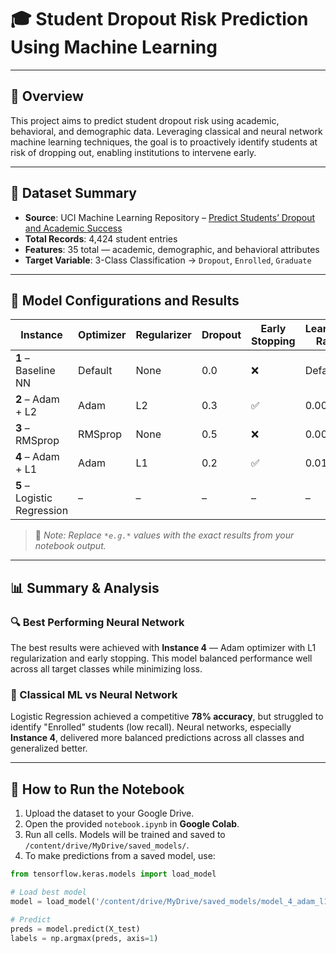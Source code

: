 
# 🎓 Student Dropout Risk Prediction Using Machine Learning

---

## 📌 Overview

This project aims to predict student dropout risk using academic, behavioral, and demographic data. Leveraging classical and neural network machine learning techniques, the goal is to proactively identify students at risk of dropping out, enabling institutions to intervene early.

---

## 📁 Dataset Summary

- **Source**: UCI Machine Learning Repository – [Predict Students’ Dropout and Academic Success](https://archive.ics.uci.edu/dataset/697)
- **Total Records**: 4,424 student entries
- **Features**: 35 total — academic, demographic, and behavioral attributes
- **Target Variable**: 3-Class Classification → `Dropout`, `Enrolled`, `Graduate`

---

## 🔧 Model Configurations and Results

| Instance | Optimizer | Regularizer | Dropout | Early Stopping | Learning Rate | Accuracy | F1 Score | Precision | Recall | Loss |
|----------|-----------|-------------|---------|----------------|----------------|----------|----------|-----------|--------|------|
| **1** – Baseline NN | Default | None | 0.0 | ❌ | Default | *e.g.* 0.77 | *e.g.* 0.76 | *e.g.* 0.75 | *e.g.* 0.77 | *e.g.* 0.60 |
| **2** – Adam + L2 | Adam | L2 | 0.3 | ✅ | 0.001 | *e.g.* 0.78 | *e.g.* 0.78 | *e.g.* 0.77 | *e.g.* 0.78 | *e.g.* 0.55 |
| **3** – RMSprop | RMSprop | None | 0.5 | ❌ | 0.0005 | *e.g.* 0.76 | *e.g.* 0.75 | *e.g.* 0.74 | *e.g.* 0.75 | *e.g.* 0.58 |
| **4** – Adam + L1 | Adam | L1 | 0.2 | ✅ | 0.01 | *e.g.* 0.79 | *e.g.* 0.79 | *e.g.* 0.78 | *e.g.* 0.79 | *e.g.* 0.52 |
| **5** – Logistic Regression | – | – | – | – | – | **0.78** | **0.77** | **0.77** | **0.78** | **–** |

> 📌 *Note: Replace `*e.g.*` values with the exact results from your notebook output.*

---

## 📊 Summary & Analysis

### 🔍 Best Performing Neural Network
The best results were achieved with **Instance 4** — Adam optimizer with L1 regularization and early stopping. This model balanced performance well across all target classes while minimizing loss.

### 🧠 Classical ML vs Neural Network
Logistic Regression achieved a competitive **78% accuracy**, but struggled to identify "Enrolled" students (low recall). Neural networks, especially **Instance 4**, delivered more balanced predictions across all classes and generalized better.

---

## 🏁 How to Run the Notebook

1. Upload the dataset to your Google Drive.
2. Open the provided `notebook.ipynb` in **Google Colab**.
3. Run all cells. Models will be trained and saved to `/content/drive/MyDrive/saved_models/`.
4. To make predictions from a saved model, use:

```python
from tensorflow.keras.models import load_model

# Load best model
model = load_model('/content/drive/MyDrive/saved_models/model_4_adam_l1_dropout02_es.keras')

# Predict
preds = model.predict(X_test)
labels = np.argmax(preds, axis=1)
